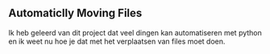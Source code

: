 ## Automaticlly Moving Files

Ik heb geleerd van dit project dat veel dingen kan automatiseren met python en ik weet nu hoe je dat met het verplaatsen van files moet doen. 